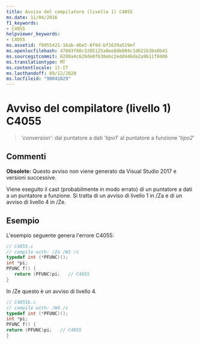 ```yaml
---
title: Avviso del compilatore (livello 1) C4055
ms.date: 11/04/2016
f1_keywords:
- C4055
helpviewer_keywords:
- C4055
ms.assetid: f9955421-16ab-46e5-8f9d-bf1639a519ef
ms.openlocfilehash: 47883f60c3205125a8ee88b804c1d622b3ba0b41
ms.sourcegitcommit: 6280a4c629de0f638ebc2edd446de2a9b11f0406
ms.translationtype: MT
ms.contentlocale: it-IT
ms.lasthandoff: 09/12/2020
ms.locfileid: "90041029"
---
```

# <a name="compiler-warning-level-1-c4055"></a>Avviso del compilatore (livello 1) C4055

> '*conversion*': dal puntatore a dati '*tipo1*' al puntatore a funzione '*tipo2*'

## <a name="remarks"></a>Commenti

**Obsolete:** Questo avviso non viene generato da Visual Studio 2017 e versioni successive.

Viene eseguito il cast (probabilmente in modo errato) di un puntatore a dati a un puntatore a funzione. Si tratta di un avviso di livello 1 in /Za e di un avviso di livello 4 in /Ze.

## <a name="example"></a>Esempio

L'esempio seguente genera l'errore C4055:

```C
// C4055.c
// compile with: /Za /W1 /c
typedef int (*PFUNC)();
int *pi;
PFUNC f() {
   return (PFUNC)pi;   // C4055
}
```

In /Ze questo è un avviso di livello 4.

```C
// C4055b.c
// compile with: /W4 /c
typedef int (*PFUNC)();
int *pi;
PFUNC f() {
return (PFUNC)pi;   // C4055
}
```
